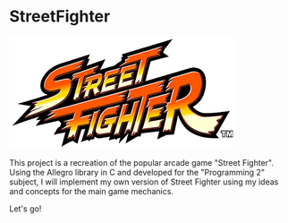# StreetFighter

![Logo do Projeto](./images/logo.bmp)

This project is a recreation of the popular arcade game "Street Fighter".
Using the Allegro library in C and developed for the "Programming 2" subject, I will implement my own version of Street Fighter using my ideas and concepts for the main game mechanics.

Let's go!
